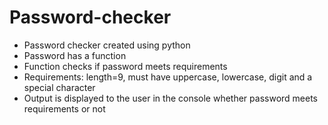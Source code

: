# Password-checker
- Password checker created using python
- Password has a function
- Function checks if password meets requirements
- Requirements: length=9, must have uppercase, lowercase, digit and a special character
- Output is displayed to the user in the console whether password meets requirements or not
